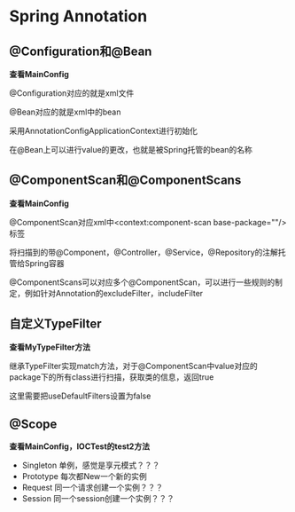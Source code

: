 # Spring Annotation
## @Configuration和@Bean
**查看MainConfig**

@Configuration对应的就是xml文件

@Bean对应的就是xml中的bean

采用AnnotationConfigApplicationContext进行初始化

在@Bean上可以进行value的更改，也就是被Spring托管的bean的名称

## @ComponentScan和@ComponentScans
**查看MainConfig**

@ComponentScan对应xml中<context:component-scan base-package=""/>标签

将扫描到的带@Component，@Controller，@Service，@Repository的注解托管给Spring容器

@ComponentScans可以对应多个@ComponentScan，可以进行一些规则的制定，例如针对Annotation的excludeFilter，includeFilter

## 自定义TypeFilter
**查看MyTypeFilter方法**

继承TypeFilter实现match方法，对于@ComponentScan中value对应的package下的所有class进行扫描，获取类的信息，返回true

这里需要把useDefaultFilters设置为false

## @Scope
**查看MainConfig，IOCTest的test2方法**
- Singleton 单例，感觉是享元模式？？？
- Prototype 每次都New一个新的实例
- Request 同一个请求创建一个实例？？？
- Session 同一个session创建一个实例？？？